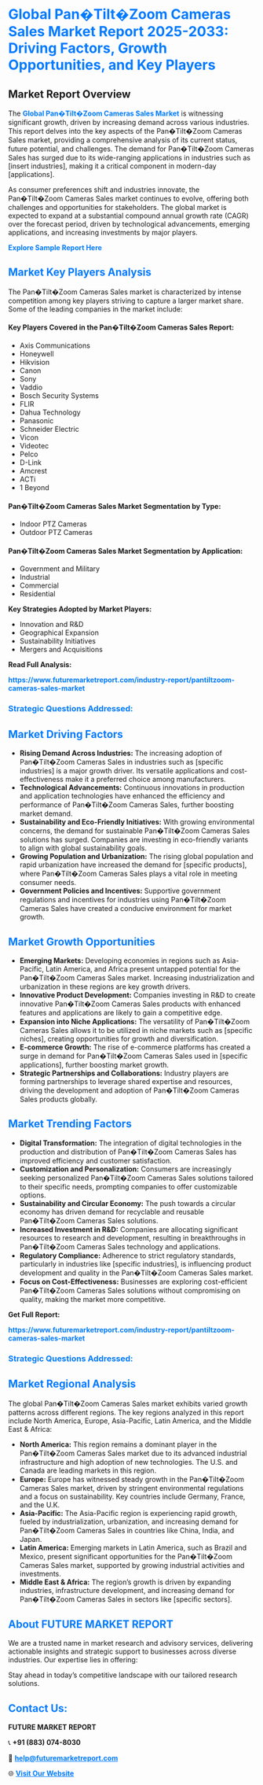<h1 style="color: #007BFF;">Global Pan�Tilt�Zoom Cameras Sales Market Report 2025-2033: Driving Factors, Growth Opportunities, and Key Players</h1>

<section id="overview">
<h2>Market Report Overview</h2>
<p>The <a href="https://www.futuremarketreport.com/industry-report/pantiltzoom-cameras-sales-market" style="color: #007BFF; text-decoration: none;"><strong>Global Pan�Tilt�Zoom Cameras Sales Market</strong></a> is witnessing significant growth, driven by increasing demand across various industries. This report delves into the key aspects of the Pan�Tilt�Zoom Cameras Sales market, providing a comprehensive analysis of its current status, future potential, and challenges. The demand for Pan�Tilt�Zoom Cameras Sales has surged due to its wide-ranging applications in industries such as [insert industries], making it a critical component in modern-day [applications].</p>
<p>As consumer preferences shift and industries innovate, the Pan�Tilt�Zoom Cameras Sales market continues to evolve, offering both challenges and opportunities for stakeholders. The global market is expected to expand at a substantial compound annual growth rate (CAGR) over the forecast period, driven by technological advancements, emerging applications, and increasing investments by major players.</p>
</section>

<section id="overview">
<p><a href="https://www.futuremarketreport.com/request-sample/reportId=104750" style="color: #007BFF; text-decoration: none;"><strong>Explore Sample Report Here</strong></a></p>
</section>

<section id="key-players">
<h2 style="color: #007BFF;">Market Key Players Analysis</h2>
<p>The Pan�Tilt�Zoom Cameras Sales market is characterized by intense competition among key players striving to capture a larger market share. Some of the leading companies in the market include:</p>
<h4>Key Players Covered in the Pan�Tilt�Zoom Cameras Sales Report:</h4>
<ul><li>Axis Communications</li><li>Honeywell</li><li>Hikvision</li><li>Canon</li><li>Sony</li><li>Vaddio</li><li>Bosch Security Systems</li><li>FLIR</li><li>Dahua Technology</li><li>Panasonic</li><li>Schneider Electric</li><li>Vicon</li><li>Videotec</li><li>Pelco</li><li>D-Link</li><li>Amcrest</li><li>ACTi</li><li>1 Beyond</li></ul>
<h4>Pan�Tilt�Zoom Cameras Sales Market Segmentation by Type:</h4>
<ul><li>Indoor PTZ Cameras</li><li>Outdoor PTZ Cameras</li></ul>

<h4>Pan�Tilt�Zoom Cameras Sales Market Segmentation by Application:</h4>
<ul><li>Government and Military</li><li>Industrial</li><li>Commercial</li><li>Residential</li></ul>
<p><strong>Key Strategies Adopted by Market Players:</strong></p>
<ul>
<li>Innovation and R&D</li>
<li>Geographical Expansion</li>
<li>Sustainability Initiatives</li>
<li>Mergers and Acquisitions</li>
</ul>
</section>

<section>
<p><strong>Read Full Analysis: </strong></p><a href="https://www.futuremarketreport.com/industry-report/pantiltzoom-cameras-sales-market" style="color: #007BFF; text-decoration: none;"><strong>https://www.futuremarketreport.com/industry-report/pantiltzoom-cameras-sales-market</strong></a>
<h3 style="color: #007BFF;">Strategic Questions Addressed:</h3>
</section>

<section id="driving-factors">
<h2 style="color: #007BFF;">Market Driving Factors</h2>
<ul>
<li><strong>Rising Demand Across Industries:</strong> The increasing adoption of Pan�Tilt�Zoom Cameras Sales in industries such as [specific industries] is a major growth driver. Its versatile applications and cost-effectiveness make it a preferred choice among manufacturers.</li>
<li><strong>Technological Advancements:</strong> Continuous innovations in production and application technologies have enhanced the efficiency and performance of Pan�Tilt�Zoom Cameras Sales, further boosting market demand.</li>
<li><strong>Sustainability and Eco-Friendly Initiatives:</strong> With growing environmental concerns, the demand for sustainable Pan�Tilt�Zoom Cameras Sales solutions has surged. Companies are investing in eco-friendly variants to align with global sustainability goals.</li>
<li><strong>Growing Population and Urbanization:</strong> The rising global population and rapid urbanization have increased the demand for [specific products], where Pan�Tilt�Zoom Cameras Sales plays a vital role in meeting consumer needs.</li>
<li><strong>Government Policies and Incentives:</strong> Supportive government regulations and incentives for industries using Pan�Tilt�Zoom Cameras Sales have created a conducive environment for market growth.</li>
</ul>
</section>

<section id="growth-opportunities">
<h2 style="color: #007BFF;">Market Growth Opportunities</h2>
<ul>
<li><strong>Emerging Markets:</strong> Developing economies in regions such as Asia-Pacific, Latin America, and Africa present untapped potential for the Pan�Tilt�Zoom Cameras Sales market. Increasing industrialization and urbanization in these regions are key growth drivers.</li>
<li><strong>Innovative Product Development:</strong> Companies investing in R&D to create innovative Pan�Tilt�Zoom Cameras Sales products with enhanced features and applications are likely to gain a competitive edge.</li>
<li><strong>Expansion into Niche Applications:</strong> The versatility of Pan�Tilt�Zoom Cameras Sales allows it to be utilized in niche markets such as [specific niches], creating opportunities for growth and diversification.</li>
<li><strong>E-commerce Growth:</strong> The rise of e-commerce platforms has created a surge in demand for Pan�Tilt�Zoom Cameras Sales used in [specific applications], further boosting market growth.</li>
<li><strong>Strategic Partnerships and Collaborations:</strong> Industry players are forming partnerships to leverage shared expertise and resources, driving the development and adoption of Pan�Tilt�Zoom Cameras Sales products globally.</li>
</ul>
</section>

<section id="trending-factors">
<h2 style="color: #007BFF;">Market Trending Factors</h2>
<ul>
<li><strong>Digital Transformation:</strong> The integration of digital technologies in the production and distribution of Pan�Tilt�Zoom Cameras Sales has improved efficiency and customer satisfaction.</li>
<li><strong>Customization and Personalization:</strong> Consumers are increasingly seeking personalized Pan�Tilt�Zoom Cameras Sales solutions tailored to their specific needs, prompting companies to offer customizable options.</li>
<li><strong>Sustainability and Circular Economy:</strong> The push towards a circular economy has driven demand for recyclable and reusable Pan�Tilt�Zoom Cameras Sales solutions.</li>
<li><strong>Increased Investment in R&D:</strong> Companies are allocating significant resources to research and development, resulting in breakthroughs in Pan�Tilt�Zoom Cameras Sales technology and applications.</li>
<li><strong>Regulatory Compliance:</strong> Adherence to strict regulatory standards, particularly in industries like [specific industries], is influencing product development and quality in the Pan�Tilt�Zoom Cameras Sales market.</li>
<li><strong>Focus on Cost-Effectiveness:</strong> Businesses are exploring cost-efficient Pan�Tilt�Zoom Cameras Sales solutions without compromising on quality, making the market more competitive.</li>
</ul>
</section>

<section>
<p><strong>Get Full Report: </strong></p><a href="https://www.futuremarketreport.com/industry-report/pantiltzoom-cameras-sales-market" style="color: #007BFF; text-decoration: none;"><strong>https://www.futuremarketreport.com/industry-report/pantiltzoom-cameras-sales-market</strong></a>
<h3 style="color: #007BFF;">Strategic Questions Addressed:</h3>
</section>


<section id="regional-analysis">
<h2 style="color: #007BFF;">Market Regional Analysis</h2>
<p>The global Pan�Tilt�Zoom Cameras Sales market exhibits varied growth patterns across different regions. The key regions analyzed in this report include North America, Europe, Asia-Pacific, Latin America, and the Middle East & Africa:</p>
<ul>
<li><strong>North America:</strong> This region remains a dominant player in the Pan�Tilt�Zoom Cameras Sales market due to its advanced industrial infrastructure and high adoption of new technologies. The U.S. and Canada are leading markets in this region.</li>
<li><strong>Europe:</strong> Europe has witnessed steady growth in the Pan�Tilt�Zoom Cameras Sales market, driven by stringent environmental regulations and a focus on sustainability. Key countries include Germany, France, and the U.K.</li>
<li><strong>Asia-Pacific:</strong> The Asia-Pacific region is experiencing rapid growth, fueled by industrialization, urbanization, and increasing demand for Pan�Tilt�Zoom Cameras Sales in countries like China, India, and Japan.</li>
<li><strong>Latin America:</strong> Emerging markets in Latin America, such as Brazil and Mexico, present significant opportunities for the Pan�Tilt�Zoom Cameras Sales market, supported by growing industrial activities and investments.</li>
<li><strong>Middle East & Africa:</strong> The region’s growth is driven by expanding industries, infrastructure development, and increasing demand for Pan�Tilt�Zoom Cameras Sales in sectors like [specific sectors].</li>
</ul>
</section>

<footer>
<h2 style="color: #007BFF;">About FUTURE MARKET REPORT</h2>
<p>We are a trusted name in market research and advisory services, delivering actionable insights and strategic support to businesses across diverse industries. Our expertise lies in offering:</p>

<p>Stay ahead in today’s competitive landscape with our tailored research solutions.</p>

<h2 style="color: #007BFF;">Contact Us:</h2>
<p><strong>FUTURE MARKET REPORT</strong></p>
<p>📞 <strong>+91 (883) 074-8030</strong></p>
<p>📧 <strong><a href="mailto:help@futuremarketreport.com" style="color: #007BFF;">help@futuremarketreport.com</a></strong></p>
<p>🌐 <strong><a href="https://www.futuremarketreport.com/" style="color: #007BFF;">Visit Our Website</a></strong></p>
</footer>